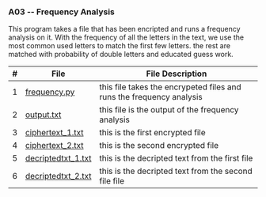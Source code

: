 ### A03 -- Frequency Analysis

This program takes a file that has been encripted and runs a frequency analysis on it.
With the frequency of all the letters in the text, we use the most common used letters
to match the first few letters. the rest are matched with probability of double letters
and educated guess work.

|   #   | File | File Description |
| :---: | ----------- | ---------------------- |
|1|[frequency.py](https://github.com/sora1441/4663-Cryptography/blob/master/Assignments/A03/frequency.py)| this file takes the encrypeted files and runs the frequency analysis|
|2|[output.txt](https://github.com/sora1441/4663-Cryptography/blob/master/Assignments/A03/output.py)| this file is the output of the frequency analysis|
|3|[ciphertext_1.txt](https://github.com/sora1441/4663-Cryptography/blob/master/Assignments/A03/ciphertext_1.txt)|this is the first encrypted file|
|4|[ciphertext_2.txt](https://github.com/sora1441/4663-Cryptography/blob/master/Assignments/A03/ciphertext_2.txt)|this is the second encrypted file|
|5|[decriptedtxt_1.txt](https://github.com/sora1441/4663-Cryptography/blob/master/Assignments/A03/decriptedtxt_1.txt)|this is the decripted text from the first file|
6|[decriptedtxt_2.txt](https://github.com/sora1441/4663-Cryptography/blob/master/Assignments/A03/decriptedtxt_2.txt)|this is the decripted text from the second file file|
